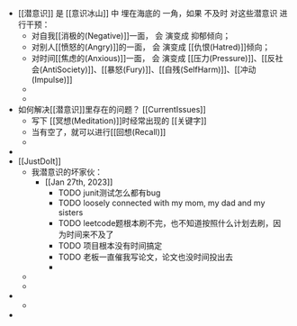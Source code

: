- [[潜意识]] 是 [[意识冰山]] 中 埋在海底的 一角，如果 不及时 对这些潜意识 进行干预：
	- 对自我[[消极的(Negative)]]一面，  会 演变成 抑郁倾向；
	- 对别人[[愤怒的(Angry)]]的一面，  会 演变成 [[仇恨(Hatred)]]倾向；
	- 对时间[[焦虑的(Anxious)]]一面， 会 演变成 [[压力(Pressure)]]、[[反社会(AntiSociety)]]、[[暴怒(Fury)]]、[[自残(SelfHarm)]]、[[冲动(Impulse)]]
	-
	-
- 如何解决[[潜意识]]里存在的问题？ [[CurrentIssues]]
	- 写下 [[冥想(Meditation)]]时经常出现的 [[关键字]]
	- 当有空了，就可以进行[[回想(Recall)]]
	-
-
- [[JustDoIt]]
	- 我潜意识的坏家伙：
		- [[Jan 27th, 2023]]
			- TODO junit测试怎么都有bug
			- TODO loosely connected with my mom, my dad and my sisters
			- TODO leetcode题根本刷不完，也不知道按照什么计划去刷，因为时间来不及了
			- TODO 项目根本没有时间搞定
			- TODO 老板一直催我写论文，论文也没时间投出去
			-
	-
	-
-
	-
-